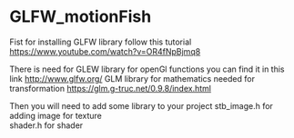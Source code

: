 # GLFW_motionFish

Fist for installing GLFW library follow this tutorial 
https://www.youtube.com/watch?v=OR4fNpBjmq8

There is need for 
GLEW library for openGl functions you can find it in this link 
http://www.glfw.org/
GLM library for mathematics needed for transformation
https://glm.g-truc.net/0.9.8/index.html

Then you will need to add some library to your project 
stb_image.h       for adding image for texture  
shader.h          for shader 



